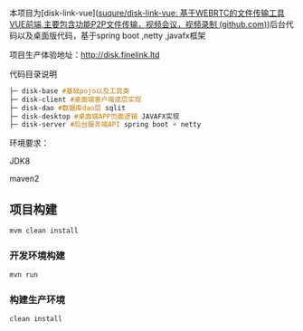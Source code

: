 
### 
### 
本项目为[disk-link-vue]([suqure/disk-link-vue: 基于WEBRTC的文件传输工具VUE前端,主要包含功能P2P文件传输，视频会议，视频录制 (github.com)](https://github.com/suqure/disk-link-vue))后台代码以及桌面版代码，基于spring boot ,netty ,javafx框架

项目生产体验地址：http://disk.finelink.ltd

代码目录说明

```css
├─ disk-base #基础pojo以及工具类
├─ disk-client #桌面端客户端底层实现
├─ disk-dao #数据库dao层 sqlit
├─ disk-desktop #桌面端APP页面逻辑 JAVAFX实现
├─ disk-server #后台服务端API spring boot + netty

```



环境要求：

JDK8

maven2



## 项目构建

```sh
mvm clean install
```

### 开发环境构建

```sh
mvn run
```

### 构建生产环境

```sh
clean install
```

